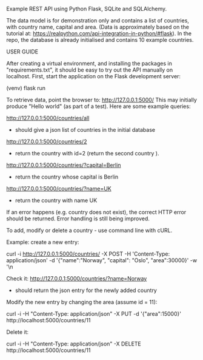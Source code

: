 Example REST API using Python Flask, SQLite and SQLAlchemy.

The data model is for demonstration only and contains a list of countries, with country name, capital and area. (Data is approximately based on the tutorial at: https://realpython.com/api-integration-in-python/#flask). In the repo, the database is already initialised and contains 10 example countries.

USER GUIDE

After creating a virtual environment, and installing the packages in "requirements.txt", it should be easy to try out the API manually on localhost. First, start the application on the Flask development server:

(venv) flask run

To retrieve data, point the browser to: http://127.0.0.1:5000/ This may initially produce "Hello world" (as part of a test). Here are some example queries:

http://127.0.0.1:5000/countries/all

- should give a json list of countries in the initial database

http://127.0.0.1:5000/countries/2

- return the country with id=2 (return the second country ).

http://127.0.0.1:5000/countries/?capital=Berlin

- return the country whose capital is Berlin

http://127.0.0.1:5000/countries/?name=UK

- return the country with name UK

If an error happens (e.g. country does not exist), the correct HTTP error should be returned. Error handling is still being improved.

To add, modify or delete a country - use command line with cURL.

Example: create a new entry:

curl -i http://127.0.0.1:5000/countries/ -X POST -H 'Content-Type: application/json' -d '{"name":"Norway", "capital": "Oslo", "area":30000}' -w '\n

Check it:
http://127.0.0.1:5000/countries/?name=Norway

- should return the json entry for the newly added country

Modify the new entry by changing the area (assume id = 11):

curl -i -H "Content-Type: application/json" -X PUT -d '{"area":15000}' http://localhost:5000/countries/11

Delete it:

curl -i -H "Content-Type: application/json" -X DELETE http://localhost:5000/countries/11
